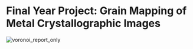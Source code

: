 # Final Year Project: Grain Mapping of Metal Crystallographic Images

![voronoi_report_only](https://user-images.githubusercontent.com/111953922/205218632-4c7c32f9-3a62-45ef-9720-cc4b6f8664ec.png)
